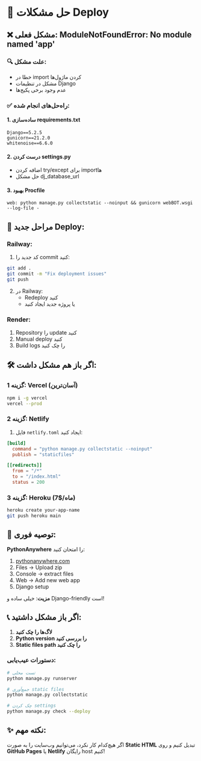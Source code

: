 # 🔧 حل مشکلات Deploy

## ❌ مشکل فعلی: ModuleNotFoundError: No module named 'app'

### 🔍 علت مشکل:
- خطا در import کردن ماژول‌ها
- مشکل در تنظیمات Django
- عدم وجود برخی پکیج‌ها

### ✅ راه‌حل‌های انجام شده:

#### 1. ساده‌سازی requirements.txt
```
Django==5.2.5
gunicorn==21.2.0
whitenoise==6.6.0
```

#### 2. درست کردن settings.py
- اضافه کردن try/except برای import‌ها
- حل مشکل dj_database_url

#### 3. بهبود Procfile
```
web: python manage.py collectstatic --noinput && gunicorn webBOT.wsgi --log-file -
```

## 🚀 مراحل جدید Deploy:

### Railway:
1. کد جدید را commit کنید:
```bash
git add .
git commit -m "Fix deployment issues"
git push
```

2. در Railway:
   - Redeploy کنید
   - یا پروژه جدید ایجاد کنید

### Render:
1. Repository را update کنید
2. Manual deploy کنید
3. Build logs را چک کنید

## 🛠️ اگر باز هم مشکل داشت:

### گزینه 1: Vercel (آسان‌ترین)
```bash
npm i -g vercel
vercel --prod
```

### گزینه 2: Netlify
1. فایل `netlify.toml` ایجاد کنید:
```toml
[build]
  command = "python manage.py collectstatic --noinput"
  publish = "staticfiles"

[[redirects]]
  from = "/*"
  to = "/index.html"
  status = 200
```

### گزینه 3: Heroku (7$/ماه)
```bash
heroku create your-app-name
git push heroku main
```

## 🎯 توصیه فوری:

**PythonAnywhere** را امتحان کنید:
1. [pythonanywhere.com](https://pythonanywhere.com)
2. Files → Upload zip
3. Console → extract files
4. Web → Add new web app
5. Django setup

**مزیت**: خیلی ساده و Django-friendly است!

## 📞 اگر باز مشکل داشتید:

1. **لاگ‌ها را چک کنید**
2. **Python version را بررسی کنید**
3. **Static files path را چک کنید**

### دستورات عیب‌یابی:
```bash
# تست محلی
python manage.py runserver

# جمع‌آوری static files
python manage.py collectstatic

# چک کردن settings
python manage.py check --deploy
```

## ✨ نکته مهم:
اگر هیچ‌کدام کار نکرد، می‌توانیم وب‌سایت را به صورت **Static HTML** تبدیل کنیم و روی **GitHub Pages** یا **Netlify** رایگان host کنیم!